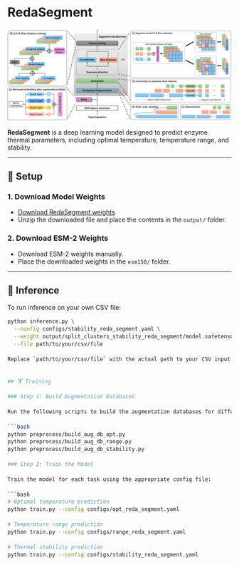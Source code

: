 # RedaSegment

![Architecture](RedaSegment.png)

**RedaSegment** is a deep learning model designed to predict enzyme thermal parameters, including optimal temperature, temperature range, and stability.

---

## 🔧 Setup

### 1. Download Model Weights
- [Download RedaSegment weights](https://drive.google.com/file/d/14fKcSSs5HYgLTpO2J_Qy_STen9pJs9gC/view?usp=sharing)
- Unzip the downloaded file and place the contents in the `output/` folder.

### 2. Download ESM-2 Weights
- Download ESM-2 weights manually.
- Place the downloaded weights in the `esm150/` folder.

---

## 🚀 Inference

To run inference on your own CSV file:

```bash
python inference.py \
  --config configs/stability_reda_segment.yaml \
  --weight output/split_clusters_stability_reda_segment/model.safetensors \
  --file path/to/your/csv/file

Replace `path/to/your/csv/file` with the actual path to your CSV input.


## 🏋️ Training

### Step 1: Build Augmentation Databases

Run the following scripts to build the augmentation databases for different thermal properties:

```bash
python preprocess/build_aug_db_opt.py
python preprocess/build_aug_db_range.py
python preprocess/build_aug_db_stability.py

### Step 2: Train the Model

Train the model for each task using the appropriate config file:

```bash
# Optimal temperature prediction
python train.py --config configs/opt_reda_segment.yaml

# Temperature range prediction
python train.py --config configs/range_reda_segment.yaml

# Thermal stability prediction
python train.py --config configs/stability_reda_segment.yaml
